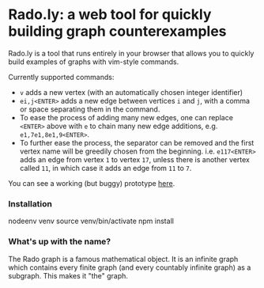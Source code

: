 # Rado.ly: a web tool for quickly building graph counterexamples

Rado.ly is a tool that runs entirely in your browser that allows
you to quickly build examples of graphs with vim-style commands.

Currently supported commands:

 - `v` adds a new vertex (with an automatically chosen integer identifier)
 - `ei,j<ENTER>` adds a new edge between vertices `i` and `j`, with a comma or
   space separating them in the command. 
 - To ease the process of adding many new edges, one can replace `<ENTER>` above
   with `e` to chain many new edge additions, e.g. `e1,7e1,8e1,9<ENTER>`. 
 - To further ease the process, the separator can be removed and the first
   vertex name will be greedily chosen from the beginning. i.e. `e117<ENTER>`
adds an edge from vertex `1` to vertex `17`, unless there is another vertex
called `11`, in which case it adds an edge from `11` to `7`.
 

You can see a working (but buggy) prototype [here](http://homepages.math.uic.edu/~jkun2/rado/).


### Installation

nodeenv venv
source venv/bin/activate
npm install


### What's up with the name?

The Rado graph is a famous mathematical object. It is an infinite graph which
contains every finite graph (and every countably infinite graph) as a subgraph. 
This makes it "the" graph.

